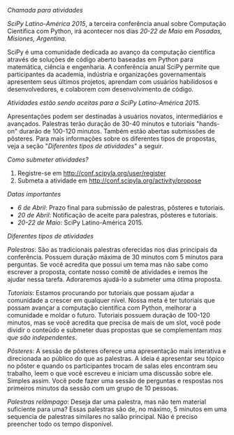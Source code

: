 *Chamada para atividades*

*SciPy Latino-América 2015*, a terceira conferência anual sobre
Computação Científica com Python,
irá acontecer nos dias *20-22 de Maio* em *Posadas, Misiones, Argentina.*

SciPy é uma comunidade dedicada ao avanço da computação científica
através de soluções de código aberto baseadas em Python
para matemática, ciência e engenharia. A conferência anual SciPy
permite que participantes da academia, indústria e organizações governamentais
apresentem seus últimos projetos, aprendam com usuários habilidosos e desenvolvedores,
e colaborem com desenvolvimento de código.

*Atividades estão sendo aceitas para a SciPy Latino-América 2015.*

Apresentações podem ser destinadas à usuários novatos, intermediários e
avançados. Palestras terão duração de 30-40 minutos
e tutoriais "hands-on" durarão de 100-120 minutos.
Também estão abertas submissões de pôsteres.
Para mais informações sobre os diferentes tipos de propostas,
veja a seção "*Diferentes tipos de atividades*" a seguir.

*Como submeter atividades?*

1. Registre-se em <http://conf.scipyla.org/user/register>
2. Submeta a atividade em <http://conf.scipyla.org/activity/propose>

*Datas importantes*

- *6 de Abril*: Prazo final para submissão de palestras, pôsteres e tutoriais.
- *20 de Abril*: Notificação de aceite para palestras, pôsteres e tutoriais.
- *20-22 de Maio*: SciPy Latino-América 2015.

*Diferentes tipos de atividades*

*Palestras*: São as tradicionais palestras oferecidas nos dias principais da
conferência. Possuem duração máxima de 30 minutos com 5 minutos para perguntas.
Se você acredita que possui um tema mas não sabe como escrever a proposta,
contate nosso comitê de atividades e iremos lhe ajudar nessa tarefa.
Adoraremos ajudá-lo a submeter uma ótima proposta.

*Tutoriais*: Estamos procurando por tutoriais que possam ajudar a comunidade
a crescer em qualquer nível. Nossa meta é ter tutoriais que possam avançar
a computação científica com Python, melhorar a comunidade e moldar o futuro.
Tutoriais possuem  duração de 100-120 minutos, mas se você acredita que precisa
de mais de um slot, você pode dividir o conteúdo e submeter duas propostas
que se complementam *mas que são independentes*.

*Pôsteres*: A sessão de pôsteres oferece uma apresentação mais interativa
e direcionada ao público do que as palestras.
A ideia é apresentar seu tópico no pôster
e quando os participantes trocam de salas eles encontram seu trabalho,
leem o que você escreveu e iniciam uma discussão sobre ele.
Simples assim.
Você pode fazer uma sessão de perguntas e respostas
nos primeiros minutos da sessão com um grupo de 10 pessoas.

*Palestras relâmpago*: Deseja dar uma palestra,
mas não tem material suficiente para uma?
Essas palestras são de, no máximo, 5 minutos
em uma sequencia de palestras similares no salão principal.
Não é preciso preencher todo os tempo disponível.
